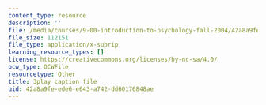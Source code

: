 ```yaml
---
content_type: resource
description: ''
file: /media/courses/9-00-introduction-to-psychology-fall-2004/42a8a9feede6e643a742dd60176848ae_10507.srt
file_size: 112151
file_type: application/x-subrip
learning_resource_types: []
license: https://creativecommons.org/licenses/by-nc-sa/4.0/
ocw_type: OCWFile
resourcetype: Other
title: 3play caption file
uid: 42a8a9fe-ede6-e643-a742-dd60176848ae
---
```

